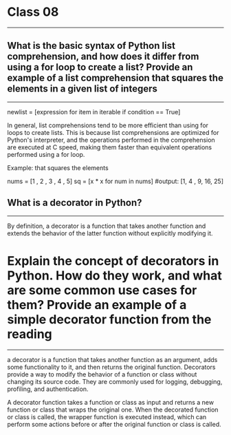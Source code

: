 # Class 08
----------------------------------------------------------------
## What is the basic syntax of Python list comprehension, and how does it differ from using a for loop to create a list? Provide an example of a list comprehension that squares the elements in a given list of integers
------------------------------------------------------------------
newlist = [expression for item in iterable if condition == True]

In general, list comprehensions tend to be more efficient than using for loops to create lists. This is because list comprehensions are optimized for Python's interpreter, and the operations performed in the comprehension are executed at C speed, making them faster than equivalent operations performed using a for loop.

Example: that squares the elements

nums = [1 , 2 , 3 , 4 , 5]
sq = [x * x for num in nums]  #output: [1, 4 , 9, 16, 25]

## What is a decorator in Python?
-----------------------------------------------------------------------

By definition, a decorator is a function that takes another function and extends the behavior of the latter function without explicitly modifying it.


# Explain the concept of decorators in Python. How do they work, and what are some common use cases for them? Provide an example of a simple decorator function from the reading
-------------------------------------------------------------------------

a decorator is a function that takes another function as an argument, adds some functionality to it, and then returns the original function. Decorators provide a way to modify the behavior of a function or class without changing its source code. They are commonly used for logging, debugging, profiling, and authentication.

A decorator function takes a function or class as input and returns a new function or class that wraps the original one. When the decorated function or class is called, the wrapper function is executed instead, which can perform some actions before or after the original function or class is called.